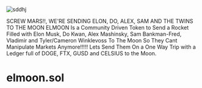 
![sddhj](https://user-images.githubusercontent.com/91477397/193270541-31ec2535-fcde-48e4-8496-c596de81540c.png)

SCREW MARS!!, WE'RE SENDING ELON, DO, ALEX, SAM AND THE TWINS TO THE MOON
ELMOON Is a Community Driven Token to Send a Rocket Filled with Elon Musk, Do Kwan, Alex Mashinsky, Sam Bankman-Fred, Vladimir and Tyler/Cameron Winklevoss To The Moon So They Cant Manipulate Markets Anymore!!!!!
Lets Send Them On a One Way Trip with a Ledger full of DOGE, FTX, GUSD and CELSIUS to the Moon.


# elmoon.sol
